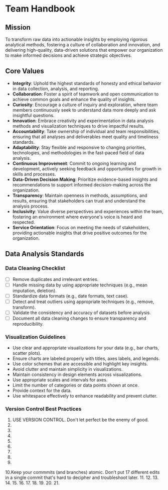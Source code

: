 # Team Handbook

## Mission
To transform raw data into actionable insights by employing rigorous analytical methods, fostering a culture of collaboration and innovation, and delivering high-quality, data-driven solutions that empower our organization to make informed decisions and achieve strategic objectives.

## Core Values
- **Integrity**: Uphold the highest standards of honesty and ethical behavior in data collection, analysis, and reporting.
- **Collaboration**: Foster a spirit of teamwork and open communication to achieve common goals and enhance the quality of insights.
- **Curiosity**: Encourage a culture of inquiry and exploration, where team members continuously seek to understand data more deeply and ask insightful questions.
- **Innovation**: Embrace creativity and experimentation in data analysis methods and visualization techniques to drive impactful results.
- **Accountability**: Take ownership of individual and team responsibilities, ensuring that all analyses and deliverables meet quality and timeliness standards.
- **Adaptability**: Stay flexible and responsive to changing priorities, technologies, and methodologies in the fast-paced field of data analysis.
- **Continuous Improvement**: Commit to ongoing learning and development, actively seeking feedback and opportunities for growth in skills and processes.
- **Data-Driven Decision Making**: Prioritize evidence-based insights and recommendations to support informed decision-making across the organization.
- **Transparency**: Maintain openness in methods, assumptions, and results, ensuring that stakeholders can trust and understand the analysis process.
- **Inclusivity**: Value diverse perspectives and experiences within the team, fostering an environment where everyone's voice is heard and respected.
- **Service Orientation**: Focus on meeting the needs of stakeholders, providing actionable insights that drive positive outcomes for the organization.

## Data Analysis Standards

### Data Cleaning Checklist
- [ ] Remove duplicates and irrelevant entries.
- [ ] Handle missing data by using appropriate techniques (e.g., mean imputation, deletion).
- [ ] Standardize data formats (e.g., date formats, text case).
- [ ] Detect and treat outliers using appropriate techniques (e.g., remove, transform).
- [ ] Validate the consistency and accuracy of datasets before analysis.
- [ ] Document all data cleaning changes to ensure transparency and reproducibility.

### Visualization Guidelines
- Use clear and appropriate visualizations for your data (e.g., bar charts, scatter plots).
- Ensure charts are labeled properly with titles, axes labels, and legends.
- Use color schemes that are accessible and highlight key insights.
- Avoid clutter and maintain simplicity in visualizations.
- Maintain consistency in design elements across visualizations.
- Use appropriate scales and intervals for axes.
- Limit the number of categories or data points shown at once.
- Provide context for the data.
- Use whitespace effectively to enhance readability and prevent clutter.

### Version Control Best Practices
1. USE VERSION CONTROL. Don't let perfect be the enemy of good.
2.
3.
4.
5.
6.
7.
8.
9.
10.Keep your commmits (and branches) atomic. Don't put 17 different edits in a single commit that's hard to decipher and troubleshoot later.
11.
12.
13.
14.
15.
16.
17.
18.
19.
20.
21.
